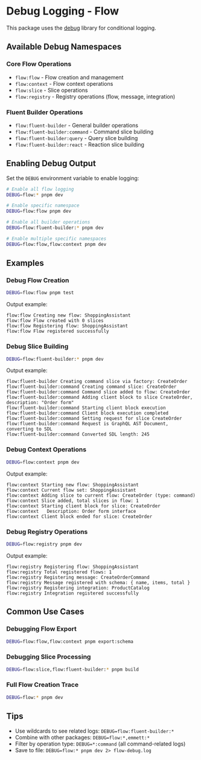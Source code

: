 # Debug Logging - Flow

This package uses the [debug](https://www.npmjs.com/package/debug) library for conditional logging.

## Available Debug Namespaces

### Core Flow Operations

- `flow:flow` - Flow creation and management
- `flow:context` - Flow context operations
- `flow:slice` - Slice operations
- `flow:registry` - Registry operations (flow, message, integration)

### Fluent Builder Operations

- `flow:fluent-builder` - General builder operations
- `flow:fluent-builder:command` - Command slice building
- `flow:fluent-builder:query` - Query slice building
- `flow:fluent-builder:react` - Reaction slice building

## Enabling Debug Output

Set the `DEBUG` environment variable to enable logging:

```bash
# Enable all flow logging
DEBUG=flow:* pnpm dev

# Enable specific namespace
DEBUG=flow:flow pnpm dev

# Enable all builder operations
DEBUG=flow:fluent-builder:* pnpm dev

# Enable multiple specific namespaces
DEBUG=flow:flow,flow:context pnpm dev
```

## Examples

### Debug Flow Creation

```bash
DEBUG=flow:flow pnpm test
```

Output example:

```
flow:flow Creating new flow: ShoppingAssistant
flow:flow Flow created with 0 slices
flow:flow Registering flow: ShoppingAssistant
flow:flow Flow registered successfully
```

### Debug Slice Building

```bash
DEBUG=flow:fluent-builder:* pnpm dev
```

Output example:

```
flow:fluent-builder Creating command slice via factory: CreateOrder
flow:fluent-builder:command Creating command slice: CreateOrder
flow:fluent-builder:command Command slice added to flow: CreateOrder
flow:fluent-builder:command Adding client block to slice CreateOrder, description: "Order form"
flow:fluent-builder:command Starting client block execution
flow:fluent-builder:command Client block execution completed
flow:fluent-builder:command Setting request for slice CreateOrder
flow:fluent-builder:command Request is GraphQL AST Document, converting to SDL
flow:fluent-builder:command Converted SDL length: 245
```

### Debug Context Operations

```bash
DEBUG=flow:context pnpm dev
```

Output example:

```
flow:context Starting new flow: ShoppingAssistant
flow:context Current flow set: ShoppingAssistant
flow:context Adding slice to current flow: CreateOrder (type: command)
flow:context Slice added, total slices in flow: 1
flow:context Starting client block for slice: CreateOrder
flow:context   Description: Order form interface
flow:context Client block ended for slice: CreateOrder
```

### Debug Registry Operations

```bash
DEBUG=flow:registry pnpm dev
```

Output example:

```
flow:registry Registering flow: ShoppingAssistant
flow:registry Total registered flows: 1
flow:registry Registering message: CreateOrderCommand
flow:registry Message registered with schema: { name, items, total }
flow:registry Registering integration: ProductCatalog
flow:registry Integration registered successfully
```

## Common Use Cases

### Debugging Flow Export

```bash
DEBUG=flow:flow,flow:context pnpm export:schema
```

### Debugging Slice Processing

```bash
DEBUG=flow:slice,flow:fluent-builder:* pnpm build
```

### Full Flow Creation Trace

```bash
DEBUG=flow:* pnpm dev
```

## Tips

- Use wildcards to see related logs: `DEBUG=flow:fluent-builder:*`
- Combine with other packages: `DEBUG=flow:*,emmett:*`
- Filter by operation type: `DEBUG=*:command` (all command-related logs)
- Save to file: `DEBUG=flow:* pnpm dev 2> flow-debug.log`
